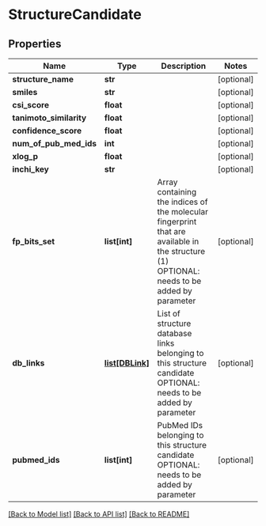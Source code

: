 # StructureCandidate

## Properties
Name | Type | Description | Notes
------------ | ------------- | ------------- | -------------
**structure_name** | **str** |  | [optional] 
**smiles** | **str** |  | [optional] 
**csi_score** | **float** |  | [optional] 
**tanimoto_similarity** | **float** |  | [optional] 
**confidence_score** | **float** |  | [optional] 
**num_of_pub_med_ids** | **int** |  | [optional] 
**xlog_p** | **float** |  | [optional] 
**inchi_key** | **str** |  | [optional] 
**fp_bits_set** | **list[int]** | Array containing the indices of the molecular fingerprint that are available in the structure (1)  OPTIONAL: needs to be added by parameter | [optional] 
**db_links** | [**list[DBLink]**](DBLink.md) | List of structure database links belonging to this structure candidate  OPTIONAL: needs to be added by parameter | [optional] 
**pubmed_ids** | **list[int]** | PubMed IDs belonging to this structure candidate  OPTIONAL: needs to be added by parameter | [optional] 

[[Back to Model list]](../README.md#documentation-for-models) [[Back to API list]](../README.md#documentation-for-api-endpoints) [[Back to README]](../README.md)

